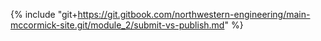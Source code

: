 {% include "git+https://git.gitbook.com/northwestern-engineering/main-mccormick-site.git/module_2/submit-vs-publish.md" %}

